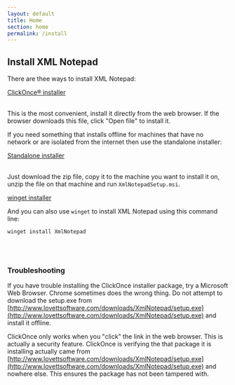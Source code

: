 ```yaml
---
layout: default
title: Home
section: home
permalink: /install
---
```


## Install XML Notepad

There are thee ways to install XML Notepad:

<div>
<a href="http://www.lovettsoftware.com/downloads/XmlNotepad/setup.exe" class="btn btn-primary mt-20 mr-30" target="_blank">ClickOnce® installer</a>
<br/>
<br/>
</div>

This is the most convenient, install it directly from the web browser.  If the browser downloads this file, click
"Open file" to install it.

If you need something that installs offline for machines that have no network or are isolated from the internet
then use the standalone installer:

<div>
<a href="http://www.lovettsoftware.com/downloads/XmlNotepad/XmlNotepadsetup.zip" class="btn btn-primary mt-20 mr-30" target="_blank">Standalone installer</a>
<br/>
<br/>
</div>

Just download the zip file, copy it to the machine you want to install it on, unzip the file on that machine and run `XmlNotepadSetup.msi`.

<a href="https://docs.microsoft.com/en-us/windows/package-manager/winget/" class="btn btn-primary mt-20 mr-30" target="_blank">winget installer</a>

And you can also use `winget` to install XML Notepad using this command line:

```
winget install XmlNotepad
```
<br/>
<br/>


### Troubleshooting

If you have trouble installing the ClickOnce installer package, try a Microsoft Web Browser.  Chrome sometimes does the wrong thing.  Do not attempt to download the setup.exe from [http://www.lovettsoftware.com/downloads/XmlNotepad/setup.exe](http://www.lovettsoftware.com/downloads/XmlNotepad/setup.exe) and install it offline.

ClickOnce only works when you "click" the link in the web browser.  This is actually a security feature.  ClickOnce is verifying the that package it is installing actually came from [http://www.lovettsoftware.com/downloads/XmlNotepad/setup.exe](http://www.lovettsoftware.com/downloads/XmlNotepad/setup.exe) and nowhere else.  This ensures the package has not been tampered with.
